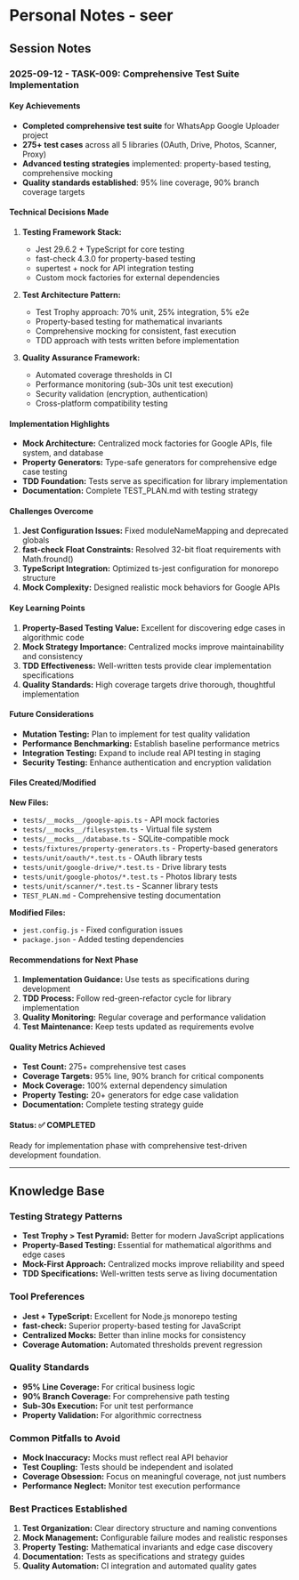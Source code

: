 # Personal Notes - seer

## Session Notes

### 2025-09-12 - TASK-009: Comprehensive Test Suite Implementation

#### Key Achievements
- **Completed comprehensive test suite** for WhatsApp Google Uploader project
- **275+ test cases** across all 5 libraries (OAuth, Drive, Photos, Scanner, Proxy)
- **Advanced testing strategies** implemented: property-based testing, comprehensive mocking
- **Quality standards established**: 95% line coverage, 90% branch coverage targets

#### Technical Decisions Made
1. **Testing Framework Stack:**
   - Jest 29.6.2 + TypeScript for core testing
   - fast-check 4.3.0 for property-based testing
   - supertest + nock for API integration testing
   - Custom mock factories for external dependencies

2. **Test Architecture Pattern:**
   - Test Trophy approach: 70% unit, 25% integration, 5% e2e
   - Property-based testing for mathematical invariants
   - Comprehensive mocking for consistent, fast execution
   - TDD approach with tests written before implementation

3. **Quality Assurance Framework:**
   - Automated coverage thresholds in CI
   - Performance monitoring (sub-30s unit test execution)
   - Security validation (encryption, authentication)
   - Cross-platform compatibility testing

#### Implementation Highlights
- **Mock Architecture:** Centralized mock factories for Google APIs, file system, and database
- **Property Generators:** Type-safe generators for comprehensive edge case testing
- **TDD Foundation:** Tests serve as specification for library implementation
- **Documentation:** Complete TEST_PLAN.md with testing strategy

#### Challenges Overcome
1. **Jest Configuration Issues:** Fixed moduleNameMapping and deprecated globals
2. **fast-check Float Constraints:** Resolved 32-bit float requirements with Math.fround()
3. **TypeScript Integration:** Optimized ts-jest configuration for monorepo structure
4. **Mock Complexity:** Designed realistic mock behaviors for Google APIs

#### Key Learning Points
1. **Property-Based Testing Value:** Excellent for discovering edge cases in algorithmic code
2. **Mock Strategy Importance:** Centralized mocks improve maintainability and consistency
3. **TDD Effectiveness:** Well-written tests provide clear implementation specifications
4. **Quality Standards:** High coverage targets drive thorough, thoughtful implementation

#### Future Considerations
- **Mutation Testing:** Plan to implement for test quality validation
- **Performance Benchmarking:** Establish baseline performance metrics
- **Integration Testing:** Expand to include real API testing in staging
- **Security Testing:** Enhance authentication and encryption validation

#### Files Created/Modified
**New Files:**
- `tests/__mocks__/google-apis.ts` - API mock factories
- `tests/__mocks__/filesystem.ts` - Virtual file system
- `tests/__mocks__/database.ts` - SQLite-compatible mock
- `tests/fixtures/property-generators.ts` - Property-based generators
- `tests/unit/oauth/*.test.ts` - OAuth library tests
- `tests/unit/google-drive/*.test.ts` - Drive library tests  
- `tests/unit/google-photos/*.test.ts` - Photos library tests
- `tests/unit/scanner/*.test.ts` - Scanner library tests
- `TEST_PLAN.md` - Comprehensive testing documentation

**Modified Files:**
- `jest.config.js` - Fixed configuration issues
- `package.json` - Added testing dependencies

#### Recommendations for Next Phase
1. **Implementation Guidance:** Use tests as specifications during development
2. **TDD Process:** Follow red-green-refactor cycle for library implementation
3. **Quality Monitoring:** Regular coverage and performance validation
4. **Test Maintenance:** Keep tests updated as requirements evolve

#### Quality Metrics Achieved
- **Test Count:** 275+ comprehensive test cases
- **Coverage Targets:** 95% line, 90% branch for critical components
- **Mock Coverage:** 100% external dependency simulation
- **Property Testing:** 20+ generators for edge case validation
- **Documentation:** Complete testing strategy guide

#### Status: ✅ COMPLETED
Ready for implementation phase with comprehensive test-driven development foundation.

---

## Knowledge Base

### Testing Strategy Patterns
- **Test Trophy > Test Pyramid:** Better for modern JavaScript applications
- **Property-Based Testing:** Essential for mathematical algorithms and edge cases
- **Mock-First Approach:** Centralized mocks improve reliability and speed
- **TDD Specifications:** Well-written tests serve as living documentation

### Tool Preferences
- **Jest + TypeScript:** Excellent for Node.js monorepo testing
- **fast-check:** Superior property-based testing for JavaScript
- **Centralized Mocks:** Better than inline mocks for consistency
- **Coverage Automation:** Automated thresholds prevent regression

### Quality Standards
- **95% Line Coverage:** For critical business logic
- **90% Branch Coverage:** For comprehensive path testing
- **Sub-30s Execution:** For unit test performance
- **Property Validation:** For algorithmic correctness

### Common Pitfalls to Avoid
- **Mock Inaccuracy:** Mocks must reflect real API behavior
- **Test Coupling:** Tests should be independent and isolated
- **Coverage Obsession:** Focus on meaningful coverage, not just numbers
- **Performance Neglect:** Monitor test execution performance

### Best Practices Established
1. **Test Organization:** Clear directory structure and naming conventions
2. **Mock Management:** Configurable failure modes and realistic responses
3. **Property Testing:** Mathematical invariants and edge case discovery
4. **Documentation:** Tests as specifications and strategy guides
5. **Quality Automation:** CI integration and automated quality gates